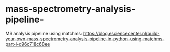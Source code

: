 # mass-spectrometry-analysis-pipeline-
MS analysis pipeline using matchms: https://blog.esciencecenter.nl/build-your-own-mass-spectrometry-analysis-pipeline-in-python-using-matchms-part-i-d96c718c68ee
